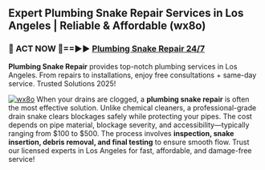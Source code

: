 ## Expert Plumbing Snake Repair Services in Los Angeles | Reliable & Affordable (wx8o)  

<h3>🚿 ACT NOW 🌟==►► <a href="https://tinyurl.com/2ne6vx2x" rel="nofollow">Plumbing Snake Repair 24/7</a></h3>

**Plumbing Snake Repair** provides top-notch plumbing services in Los Angeles. From repairs to installations, enjoy free consultations + same-day service. Trusted Solutions 2025!

[![wx8o](https://i.imgur.com/4PFF4AK.jpeg)](https://tinyurl.com/2ne6vx2x)
When your drains are clogged, a **plumbing snake repair** is often the most effective solution. Unlike chemical cleaners, a professional-grade drain snake clears blockages safely while protecting your pipes. The cost depends on pipe material, blockage severity, and accessibility—typically ranging from $100 to $500. The process involves **inspection, snake insertion, debris removal, and final testing** to ensure smooth flow. Trust our licensed experts in Los Angeles for fast, affordable, and damage-free service!